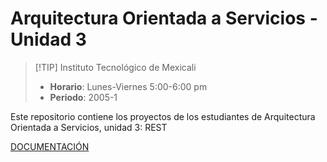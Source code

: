 # Arquitectura Orientada a Servicios - Unidad 3

> [!TIP] Instituto Tecnológico de Mexicali
> - **Horario**: Lunes-Viernes 5:00-6:00 pm
> - **Periodo**: 2005-1

Este repositorio contiene los proyectos de los estudiantes de Arquitectura Orientada a Servicios, unidad 3: REST

[DOCUMENTACIÓN](misaelnieto.github.io/itm_2025_soa_u3/)
